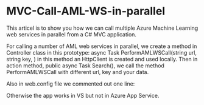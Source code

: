 # MVC-Call-AML-WS-in-parallel
This articel is to show you how we can call multiple Azure Machine Learning web services in parallel from a C# MVC application. 

For calling a number of AML web services in parallel, we create a method in Controller class in this prototype:
 async Task<T> PerformAMLWSCall(string url, string key, <your data>) in this method an HttpClient is created and used locally.
Then in action method, public async Task<ActionResult> Search(<your data>), we call the method PerformAMLWSCall with different url, key and your data. 

Also in web.config file we commented out one line:
<!--<add name="ExtensionlessUrlHandler-Integrated-4.0" path="*." verb="GET,HEAD,POST,DEBUG,PUT,DELETE,PATCH,OPTIONS" type="System.Web.Handlers.TransferRequestHandler" preCondition="integratedMode,runtimeVersionv4.0" />-->
Otherwise the app works in VS but not in Azure App Service.
 
